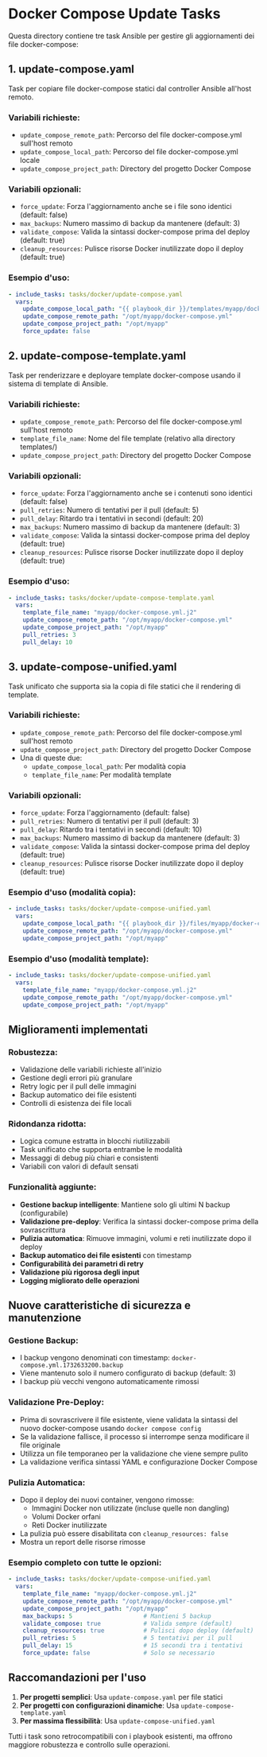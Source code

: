 # Docker Compose Update Tasks

Questa directory contiene tre task Ansible per gestire gli aggiornamenti dei file docker-compose:

## 1. update-compose.yaml
Task per copiare file docker-compose statici dal controller Ansible all'host remoto.

### Variabili richieste:
- `update_compose_remote_path`: Percorso del file docker-compose.yml sull'host remoto
- `update_compose_local_path`: Percorso del file docker-compose.yml locale
- `update_compose_project_path`: Directory del progetto Docker Compose

### Variabili opzionali:
- `force_update`: Forza l'aggiornamento anche se i file sono identici (default: false)
- `max_backups`: Numero massimo di backup da mantenere (default: 3)
- `validate_compose`: Valida la sintassi docker-compose prima del deploy (default: true)
- `cleanup_resources`: Pulisce risorse Docker inutilizzate dopo il deploy (default: true)

### Esempio d'uso:
```yaml
- include_tasks: tasks/docker/update-compose.yaml
  vars:
    update_compose_local_path: "{{ playbook_dir }}/templates/myapp/docker-compose.yml"
    update_compose_remote_path: "/opt/myapp/docker-compose.yml"
    update_compose_project_path: "/opt/myapp"
    force_update: false
```

## 2. update-compose-template.yaml
Task per renderizzare e deployare template docker-compose usando il sistema di template di Ansible.

### Variabili richieste:
- `update_compose_remote_path`: Percorso del file docker-compose.yml sull'host remoto
- `template_file_name`: Nome del file template (relativo alla directory templates/)
- `update_compose_project_path`: Directory del progetto Docker Compose

### Variabili opzionali:
- `force_update`: Forza l'aggiornamento anche se i contenuti sono identici (default: false)
- `pull_retries`: Numero di tentativi per il pull (default: 5)
- `pull_delay`: Ritardo tra i tentativi in secondi (default: 20)
- `max_backups`: Numero massimo di backup da mantenere (default: 3)
- `validate_compose`: Valida la sintassi docker-compose prima del deploy (default: true)
- `cleanup_resources`: Pulisce risorse Docker inutilizzate dopo il deploy (default: true)

### Esempio d'uso:
```yaml
- include_tasks: tasks/docker/update-compose-template.yaml
  vars:
    template_file_name: "myapp/docker-compose.yml.j2"
    update_compose_remote_path: "/opt/myapp/docker-compose.yml"
    update_compose_project_path: "/opt/myapp"
    pull_retries: 3
    pull_delay: 10
```

## 3. update-compose-unified.yaml
Task unificato che supporta sia la copia di file statici che il rendering di template.

### Variabili richieste:
- `update_compose_remote_path`: Percorso del file docker-compose.yml sull'host remoto
- `update_compose_project_path`: Directory del progetto Docker Compose
- Una di queste due:
  - `update_compose_local_path`: Per modalità copia
  - `template_file_name`: Per modalità template

### Variabili opzionali:
- `force_update`: Forza l'aggiornamento (default: false)
- `pull_retries`: Numero di tentativi per il pull (default: 3)
- `pull_delay`: Ritardo tra i tentativi in secondi (default: 10)
- `max_backups`: Numero massimo di backup da mantenere (default: 3)
- `validate_compose`: Valida la sintassi docker-compose prima del deploy (default: true)
- `cleanup_resources`: Pulisce risorse Docker inutilizzate dopo il deploy (default: true)

### Esempio d'uso (modalità copia):
```yaml
- include_tasks: tasks/docker/update-compose-unified.yaml
  vars:
    update_compose_local_path: "{{ playbook_dir }}/files/myapp/docker-compose.yml"
    update_compose_remote_path: "/opt/myapp/docker-compose.yml"
    update_compose_project_path: "/opt/myapp"
```

### Esempio d'uso (modalità template):
```yaml
- include_tasks: tasks/docker/update-compose-unified.yaml
  vars:
    template_file_name: "myapp/docker-compose.yml.j2"
    update_compose_remote_path: "/opt/myapp/docker-compose.yml"
    update_compose_project_path: "/opt/myapp"
```

## Miglioramenti implementati

### Robustezza:
- Validazione delle variabili richieste all'inizio
- Gestione degli errori più granulare
- Retry logic per il pull delle immagini
- Backup automatico dei file esistenti
- Controlli di esistenza dei file locali

### Ridondanza ridotta:
- Logica comune estratta in blocchi riutilizzabili
- Task unificato che supporta entrambe le modalità
- Messaggi di debug più chiari e consistenti
- Variabili con valori di default sensati

### Funzionalità aggiunte:
- **Gestione backup intelligente**: Mantiene solo gli ultimi N backup (configurabile)
- **Validazione pre-deploy**: Verifica la sintassi docker-compose prima della sovrascrittura
- **Pulizia automatica**: Rimuove immagini, volumi e reti inutilizzate dopo il deploy
- **Backup automatico dei file esistenti** con timestamp
- **Configurabilità dei parametri di retry**
- **Validazione più rigorosa degli input**
- **Logging migliorato delle operazioni**

## Nuove caratteristiche di sicurezza e manutenzione

### Gestione Backup:
- I backup vengono denominati con timestamp: `docker-compose.yml.1732633200.backup`
- Viene mantenuto solo il numero configurato di backup (default: 3)
- I backup più vecchi vengono automaticamente rimossi

### Validazione Pre-Deploy:
- Prima di sovrascrivere il file esistente, viene validata la sintassi del nuovo docker-compose usando `docker compose config`
- Se la validazione fallisce, il processo si interrompe senza modificare il file originale
- Utilizza un file temporaneo per la validazione che viene sempre pulito
- La validazione verifica sintassi YAML e configurazione Docker Compose

### Pulizia Automatica:
- Dopo il deploy dei nuovi container, vengono rimosse:
  - Immagini Docker non utilizzate (incluse quelle non dangling)
  - Volumi Docker orfani
  - Reti Docker inutilizzate
- La pulizia può essere disabilitata con `cleanup_resources: false`
- Mostra un report delle risorse rimosse

### Esempio completo con tutte le opzioni:
```yaml
- include_tasks: tasks/docker/update-compose-unified.yaml
  vars:
    template_file_name: "myapp/docker-compose.yml.j2"
    update_compose_remote_path: "/opt/myapp/docker-compose.yml"
    update_compose_project_path: "/opt/myapp"
    max_backups: 5                    # Mantieni 5 backup
    validate_compose: true            # Valida sempre (default)
    cleanup_resources: true           # Pulisci dopo deploy (default)
    pull_retries: 5                   # 5 tentativi per il pull
    pull_delay: 15                    # 15 secondi tra i tentativi
    force_update: false               # Solo se necessario
```

## Raccomandazioni per l'uso

1. **Per progetti semplici**: Usa `update-compose.yaml` per file statici
2. **Per progetti con configurazioni dinamiche**: Usa `update-compose-template.yaml`
3. **Per massima flessibilità**: Usa `update-compose-unified.yaml`

Tutti i task sono retrocompatibili con i playbook esistenti, ma offrono maggiore robustezza e controllo sulle operazioni.
